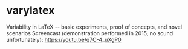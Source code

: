 # varylatex

Variability in LaTeX -- basic experiments, proof of concepts, and novel scenarios 
Screencast (demonstration performed in 2015, no sound unfortunately): https://youtu.be/q7C-4_uXgP0 
